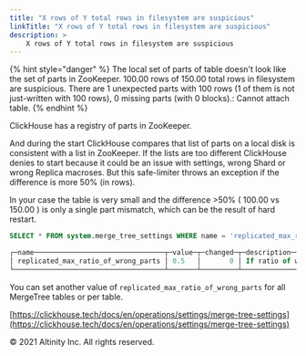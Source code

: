 ```yaml
---
title: "X rows of Y total rows in filesystem are suspicious"
linkTitle: "X rows of Y total rows in filesystem are suspicious"
description: >
    X rows of Y total rows in filesystem are suspicious
---
```


{% hint style="danger" %}
The local set of parts of table doesn't look like the set of parts in ZooKeeper. 100.00 rows of 150.00 total rows in filesystem are suspicious. There are 1 unexpected parts with 100 rows \(1 of them is not just-written with 100 rows\), 0 missing parts \(with 0 blocks\).: Cannot attach table.
{% endhint %}

ClickHouse has a registry of parts in ZooKeeper.

And during the start ClickHouse compares that list of parts on a local disk is consistent with a list in ZooKeeper. If the lists are too different ClickHouse denies to start because it could be an issue with settings, wrong Shard or wrong Replica macroses. But this safe-limiter throws an exception if the difference is more 50% \(in rows\).

In your case the table is very small and the difference &gt;50% \( 100.00 vs 150.00 \) is only a single part mismatch, which can be the result of hard restart.

```sql
SELECT * FROM system.merge_tree_settings WHERE name = 'replicated_max_ratio_of_wrong_parts'

┌─name────────────────────────────────┬─value─┬─changed─┬─description──────────────────────────────────────────────────────────────────────────┬─type──┐
│ replicated_max_ratio_of_wrong_parts │ 0.5   │       0 │ If ratio of wrong parts to total number of parts is less than this - allow to start. │ Float │
└─────────────────────────────────────┴───────┴─────────┴──────────────────────────────────────────────────────────────────────────────────────┴───────┘
```

You can set another value of `replicated_max_ratio_of_wrong_parts` for all MergeTree tables or per table.

[https://clickhouse.tech/docs/en/operations/settings/merge-tree-settings](https://clickhouse.tech/docs/en/operations/settings/merge-tree-settings)

© 2021 Altinity Inc. All rights reserved.

